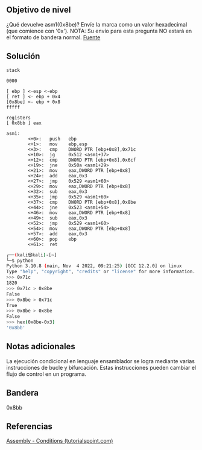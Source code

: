 ## Objetivo de nivel
¿Qué devuelve asm1(0x8be)? Envíe la marca como un valor hexadecimal (que comience con '0x'). NOTA: Su envío para esta pregunta NO estará en el formato de bandera normal. [Fuente](https://jupiter.challenges.picoctf.org/static/66c927e32f3d7be7a62d13a7c2250943/test.S)

## Solución
```
stack

0000

[ ebp ] <-esp <-ebp
[ ret ] <- ebp + 0x4
[0x8be] <- ebp + 0x8
fffff  

registers    
[ 0x8bb ] eax

asm1:  
        <+0>:   push   ebp   
        <+1>:   mov    ebp,esp
        <+3>:   cmp    DWORD PTR [ebp+0x8],0x71c
        <+10>:  jg     0x512 <asm1+37>
        <+12>:  cmp    DWORD PTR [ebp+0x8],0x6cf
        <+19>:  jne    0x50a <asm1+29>
        <+21>:  mov    eax,DWORD PTR [ebp+0x8]
        <+24>:  add    eax,0x3
        <+27>:  jmp    0x529 <asm1+60>
        <+29>:  mov    eax,DWORD PTR [ebp+0x8]
        <+32>:  sub    eax,0x3
        <+35>:  jmp    0x529 <asm1+60>
        <+37>:  cmp    DWORD PTR [ebp+0x8],0x8be
        <+44>:  jne    0x523 <asm1+54>
        <+46>:  mov    eax,DWORD PTR [ebp+0x8]
        <+49>:  sub    eax,0x3
        <+52>:  jmp    0x529 <asm1+60>
        <+54>:  mov    eax,DWORD PTR [ebp+0x8]
        <+57>:  add    eax,0x3
        <+60>:  pop    ebp
        <+61>:  ret 
```

``` bash
┌──(kali㉿kali)-[~]
└─$ python           
Python 3.10.8 (main, Nov  4 2022, 09:21:25) [GCC 12.2.0] on linux
Type "help", "copyright", "credits" or "license" for more information.
>>> 0x71c
1820
>>> 0x71c > 0x8be
False
>>> 0x8be > 0x71c
True
>>> 0x8be > 0x8be
False
>>> hex(0x8be-0x3)
'0x8bb'
```

## Notas adicionales
La ejecución condicional en lenguaje ensamblador se logra mediante varias instrucciones de bucle y bifurcación. Estas instrucciones pueden cambiar el flujo de control en un programa.

## Bandera
0x8bb

## Referencias
[Assembly - Conditions (tutorialspoint.com)](https://www.tutorialspoint.com/assembly_programming/assembly_conditions.htm)
